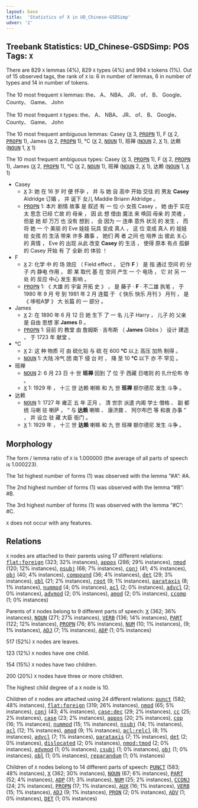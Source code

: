 ```yaml
---
layout: base
title:  'Statistics of X in UD_Chinese-GSDSimp'
udver: '2'
---
```


## Treebank Statistics: UD_Chinese-GSDSimp: POS Tags: `X`

There are 829 `X` lemmas (4%), 829 `X` types (4%) and 994 `X` tokens (1%).
Out of 15 observed tags, the rank of `X` is: 6 in number of lemmas, 6 in number of types and 14 in number of tokens.

The 10 most frequent `X` lemmas: the、 A、 NBA、 JR、 of、 B、 Google、 County、 Game、 John

The 10 most frequent `X` types:  the、 A、 NBA、 JR、 of、 B、 Google、 County、 Game、 John

The 10 most frequent ambiguous lemmas: Casey (<tt><a href="zh_gsdsimp-pos-X.html">X</a></tt> 3, <tt><a href="zh_gsdsimp-pos-PROPN.html">PROPN</a></tt> 1), F (<tt><a href="zh_gsdsimp-pos-X.html">X</a></tt> 2, <tt><a href="zh_gsdsimp-pos-PROPN.html">PROPN</a></tt> 1), James (<tt><a href="zh_gsdsimp-pos-X.html">X</a></tt> 2, <tt><a href="zh_gsdsimp-pos-PROPN.html">PROPN</a></tt> 1), °C (<tt><a href="zh_gsdsimp-pos-X.html">X</a></tt> 2, <tt><a href="zh_gsdsimp-pos-NOUN.html">NOUN</a></tt> 1), 班禅 (<tt><a href="zh_gsdsimp-pos-NOUN.html">NOUN</a></tt> 2, <tt><a href="zh_gsdsimp-pos-X.html">X</a></tt> 1), 达赖 (<tt><a href="zh_gsdsimp-pos-NOUN.html">NOUN</a></tt> 1, <tt><a href="zh_gsdsimp-pos-X.html">X</a></tt> 1)

The 10 most frequent ambiguous types:  Casey (<tt><a href="zh_gsdsimp-pos-X.html">X</a></tt> 3, <tt><a href="zh_gsdsimp-pos-PROPN.html">PROPN</a></tt> 1), F (<tt><a href="zh_gsdsimp-pos-X.html">X</a></tt> 2, <tt><a href="zh_gsdsimp-pos-PROPN.html">PROPN</a></tt> 1), James (<tt><a href="zh_gsdsimp-pos-X.html">X</a></tt> 2, <tt><a href="zh_gsdsimp-pos-PROPN.html">PROPN</a></tt> 1), °C (<tt><a href="zh_gsdsimp-pos-X.html">X</a></tt> 2, <tt><a href="zh_gsdsimp-pos-NOUN.html">NOUN</a></tt> 1), 班禅 (<tt><a href="zh_gsdsimp-pos-NOUN.html">NOUN</a></tt> 2, <tt><a href="zh_gsdsimp-pos-X.html">X</a></tt> 1), 达赖 (<tt><a href="zh_gsdsimp-pos-NOUN.html">NOUN</a></tt> 1, <tt><a href="zh_gsdsimp-pos-X.html">X</a></tt> 1)


* Casey
  * <tt><a href="zh_gsdsimp-pos-X.html">X</a></tt> 3: 她 在 16 岁 时 便 怀孕 ， 并 与 她 自 高中 开始 交往 的 男友 <b>Casey</b> Aldridge 订婚 ， 并 诞下 女儿 Maddie Briann Aldridge 。
  * <tt><a href="zh_gsdsimp-pos-PROPN.html">PROPN</a></tt> 1: 本片 剧情 故事 是 叙述 有 一 位 小 女孩 Casey ， 她 由于 实在 太 思念 已经 亡故 的 母亲 ， 因 此 想 借由 魔法 来 唤回 母亲 的 灵魂 ， 但是 她 却 万万 也 没有 想到 ， 会 因为 一 连串 意外 状况 的 发生 ， 而 将 她 一 个 美丽 的 Eve 娃娃 玩具 变成 真人 ， 这 位 变成 真人 的 娃娃 给 女孩 的 生活 带来 许多 趣事 ， 她们 两 者 之间 也 培养 出 彼此 关心 的 真情 ， Eve 的 出现 从此 改变 <b>Casey</b> 的 生活 ， 使得 原本 有点 孤僻 的 Casey 开始 有 了 全新 的 体验 ！
* F
  * <tt><a href="zh_gsdsimp-pos-X.html">X</a></tt> 2: 化学 中 的 场 效应 （ Field effect ， 记作 <b>F</b> ） 是 指 通过 空间 的 分子 内 静电 作用 ， 即 某 取代 基 在 空间 产生 一 个 电场 ， 它 对 另 一 处 的 反应 中心 发生 影响 。
  * <tt><a href="zh_gsdsimp-pos-PROPN.html">PROPN</a></tt> 1: 《 大雄 的 宇宙 开拓 史 》 ， 是 藤子 · <b>F</b> · 不二雄 执笔 ， 于 1980 年 9 月 号 到 1981 年 2 月 连载 于 《 快乐 快乐 月刊 》 月刊 ， 是 《 哆啦A梦 》 大 长篇 的 一 部分 。
* James
  * <tt><a href="zh_gsdsimp-pos-X.html">X</a></tt> 2: 在 1890 年 6 月 12 日 她 生下 了 一 名 儿子 Harry ， 儿子 的 父亲 是 自由 思想 家 <b>James</b> B 。
  * <tt><a href="zh_gsdsimp-pos-PROPN.html">PROPN</a></tt> 1: 目前 的 教堂 由 詹姆斯 · 吉布斯 （ <b>James</b> Gibbs ） 设计 建造 ， 于 1723 年 献堂 。
* °C
  * <tt><a href="zh_gsdsimp-pos-X.html">X</a></tt> 2: 这 种 物质 可 由 硫化铅 与 硫 在 600 <b>°C</b> 以上 高压 加热 制得 。
  * <tt><a href="zh_gsdsimp-pos-NOUN.html">NOUN</a></tt> 1: 大陆 冷气 团 南下 侵 台 时 ， 降 至 10 <b>°C</b> 以下 亦 不 罕见 。
* 班禅
  * <tt><a href="zh_gsdsimp-pos-NOUN.html">NOUN</a></tt> 2: 6 月 23 日 十 世 <b>班禅</b> 回到 了 位 于 西藏 日喀则 的 扎什伦布 寺 。
  * <tt><a href="zh_gsdsimp-pos-X.html">X</a></tt> 1: 1929 年 ， 十三 世 达赖 喇嘛 和 九 世 <b>班禅</b> 额尔德尼 发生 斗争 。
* 达赖
  * <tt><a href="zh_gsdsimp-pos-NOUN.html">NOUN</a></tt> 1: 1727 年 雍正 五 年 正月 ， 清 世宗 派遣 内阁 学士 僧格 、 副 都统 马喇 驻 喇萨 ， “ 与 <b>达赖</b> 喇嘛 、 康济鼐 、 阿尔布巴 等 和衷 办事 ” ， 并 设立 驻 藏 大臣 衙门 。
  * <tt><a href="zh_gsdsimp-pos-X.html">X</a></tt> 1: 1929 年 ， 十三 世 <b>达赖</b> 喇嘛 和 九 世 班禅 额尔德尼 发生 斗争 。

## Morphology

The form / lemma ratio of `X` is 1.000000 (the average of all parts of speech is 1.000223).

The 1st highest number of forms (1) was observed with the lemma “#A”: #A.

The 2nd highest number of forms (1) was observed with the lemma “#B”: #B.

The 3rd highest number of forms (1) was observed with the lemma “#C”: #C.

`X` does not occur with any features.


## Relations

`X` nodes are attached to their parents using 17 different relations: <tt><a href="zh_gsdsimp-dep-flat-foreign.html">flat:foreign</a></tt> (323; 32% instances), <tt><a href="zh_gsdsimp-dep-appos.html">appos</a></tt> (286; 29% instances), <tt><a href="zh_gsdsimp-dep-nmod.html">nmod</a></tt> (120; 12% instances), <tt><a href="zh_gsdsimp-dep-nsubj.html">nsubj</a></tt> (68; 7% instances), <tt><a href="zh_gsdsimp-dep-conj.html">conj</a></tt> (41; 4% instances), <tt><a href="zh_gsdsimp-dep-obj.html">obj</a></tt> (40; 4% instances), <tt><a href="zh_gsdsimp-dep-compound.html">compound</a></tt> (36; 4% instances), <tt><a href="zh_gsdsimp-dep-det.html">det</a></tt> (29; 3% instances), <tt><a href="zh_gsdsimp-dep-obl.html">obl</a></tt> (21; 2% instances), <tt><a href="zh_gsdsimp-dep-root.html">root</a></tt> (9; 1% instances), <tt><a href="zh_gsdsimp-dep-parataxis.html">parataxis</a></tt> (8; 1% instances), <tt><a href="zh_gsdsimp-dep-nummod.html">nummod</a></tt> (4; 0% instances), <tt><a href="zh_gsdsimp-dep-acl.html">acl</a></tt> (2; 0% instances), <tt><a href="zh_gsdsimp-dep-advcl.html">advcl</a></tt> (2; 0% instances), <tt><a href="zh_gsdsimp-dep-advmod.html">advmod</a></tt> (2; 0% instances), <tt><a href="zh_gsdsimp-dep-amod.html">amod</a></tt> (2; 0% instances), <tt><a href="zh_gsdsimp-dep-ccomp.html">ccomp</a></tt> (1; 0% instances)

Parents of `X` nodes belong to 9 different parts of speech: <tt><a href="zh_gsdsimp-pos-X.html">X</a></tt> (362; 36% instances), <tt><a href="zh_gsdsimp-pos-NOUN.html">NOUN</a></tt> (271; 27% instances), <tt><a href="zh_gsdsimp-pos-VERB.html">VERB</a></tt> (136; 14% instances), <tt><a href="zh_gsdsimp-pos-PART.html">PART</a></tt> (122; 12% instances), <tt><a href="zh_gsdsimp-pos-PROPN.html">PROPN</a></tt> (76; 8% instances), <tt><a href="zh_gsdsimp-pos-NUM.html">NUM</a></tt> (10; 1% instances),  (9; 1% instances), <tt><a href="zh_gsdsimp-pos-ADJ.html">ADJ</a></tt> (7; 1% instances), <tt><a href="zh_gsdsimp-pos-ADP.html">ADP</a></tt> (1; 0% instances)

517 (52%) `X` nodes are leaves.

123 (12%) `X` nodes have one child.

154 (15%) `X` nodes have two children.

200 (20%) `X` nodes have three or more children.

The highest child degree of a `X` node is 10.

Children of `X` nodes are attached using 24 different relations: <tt><a href="zh_gsdsimp-dep-punct.html">punct</a></tt> (582; 48% instances), <tt><a href="zh_gsdsimp-dep-flat-foreign.html">flat:foreign</a></tt> (319; 26% instances), <tt><a href="zh_gsdsimp-dep-nmod.html">nmod</a></tt> (65; 5% instances), <tt><a href="zh_gsdsimp-dep-conj.html">conj</a></tt> (43; 4% instances), <tt><a href="zh_gsdsimp-dep-case-dec.html">case:dec</a></tt> (29; 2% instances), <tt><a href="zh_gsdsimp-dep-cc.html">cc</a></tt> (25; 2% instances), <tt><a href="zh_gsdsimp-dep-case.html">case</a></tt> (23; 2% instances), <tt><a href="zh_gsdsimp-dep-appos.html">appos</a></tt> (20; 2% instances), <tt><a href="zh_gsdsimp-dep-cop.html">cop</a></tt> (16; 1% instances), <tt><a href="zh_gsdsimp-dep-nummod.html">nummod</a></tt> (15; 1% instances), <tt><a href="zh_gsdsimp-dep-nsubj.html">nsubj</a></tt> (14; 1% instances), <tt><a href="zh_gsdsimp-dep-acl.html">acl</a></tt> (12; 1% instances), <tt><a href="zh_gsdsimp-dep-amod.html">amod</a></tt> (9; 1% instances), <tt><a href="zh_gsdsimp-dep-acl-relcl.html">acl:relcl</a></tt> (8; 1% instances), <tt><a href="zh_gsdsimp-dep-advcl.html">advcl</a></tt> (7; 1% instances), <tt><a href="zh_gsdsimp-dep-parataxis.html">parataxis</a></tt> (7; 1% instances), <tt><a href="zh_gsdsimp-dep-det.html">det</a></tt> (2; 0% instances), <tt><a href="zh_gsdsimp-dep-dislocated.html">dislocated</a></tt> (2; 0% instances), <tt><a href="zh_gsdsimp-dep-nmod-tmod.html">nmod:tmod</a></tt> (2; 0% instances), <tt><a href="zh_gsdsimp-dep-advmod.html">advmod</a></tt> (1; 0% instances), <tt><a href="zh_gsdsimp-dep-csubj.html">csubj</a></tt> (1; 0% instances), <tt><a href="zh_gsdsimp-dep-obj.html">obj</a></tt> (1; 0% instances), <tt><a href="zh_gsdsimp-dep-obl.html">obl</a></tt> (1; 0% instances), <tt><a href="zh_gsdsimp-dep-reparandum.html">reparandum</a></tt> (1; 0% instances)

Children of `X` nodes belong to 14 different parts of speech: <tt><a href="zh_gsdsimp-pos-PUNCT.html">PUNCT</a></tt> (583; 48% instances), <tt><a href="zh_gsdsimp-pos-X.html">X</a></tt> (362; 30% instances), <tt><a href="zh_gsdsimp-pos-NOUN.html">NOUN</a></tt> (67; 6% instances), <tt><a href="zh_gsdsimp-pos-PART.html">PART</a></tt> (52; 4% instances), <tt><a href="zh_gsdsimp-pos-ADP.html">ADP</a></tt> (31; 3% instances), <tt><a href="zh_gsdsimp-pos-NUM.html">NUM</a></tt> (25; 2% instances), <tt><a href="zh_gsdsimp-pos-CCONJ.html">CCONJ</a></tt> (24; 2% instances), <tt><a href="zh_gsdsimp-pos-PROPN.html">PROPN</a></tt> (17; 1% instances), <tt><a href="zh_gsdsimp-pos-AUX.html">AUX</a></tt> (16; 1% instances), <tt><a href="zh_gsdsimp-pos-VERB.html">VERB</a></tt> (15; 1% instances), <tt><a href="zh_gsdsimp-pos-ADJ.html">ADJ</a></tt> (9; 1% instances), <tt><a href="zh_gsdsimp-pos-PRON.html">PRON</a></tt> (2; 0% instances), <tt><a href="zh_gsdsimp-pos-ADV.html">ADV</a></tt> (1; 0% instances), <tt><a href="zh_gsdsimp-pos-DET.html">DET</a></tt> (1; 0% instances)

